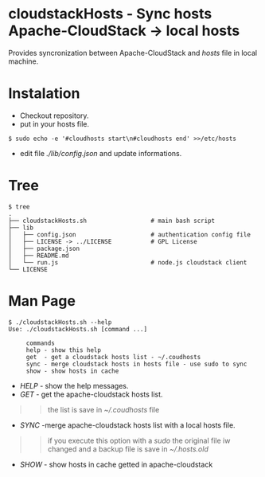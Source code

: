 # cloudstackHosts - Sync hosts Apache-CloudStack -> local hosts
Provides syncronization between Apache-CloudStack and *hosts* file in local machine.

# Instalation
* Checkout repository.
* put in your hosts file.
```
$ sudo echo -e '#cloudhosts start\n#cloudhosts end' >>/etc/hosts
```
* edit file *./lib/config.json* and update informations.

# Tree
```
$ tree
.
├── cloudstackHosts.sh                  # main bash script
├── lib
│   ├── config.json                     # authentication config file
│   ├── LICENSE -> ../LICENSE           # GPL License
│   ├── package.json                    
│   ├── README.md
│   └── run.js                          # node.js cloudstack client
└── LICENSE
```
# Man Page
```
$ ./cloudstackHosts.sh --help
Use: ./cloudstackHosts.sh [command ...]

     commands
     help - show this help
     get  - get a cloudstack hosts list - ~/.coudhosts
     sync - merge cloudstack hosts in hosts file - use sudo to sync
     show - show hosts in cache

```
* *HELP* - show the help messages.
* *GET*  - get the apache-cloudstack hosts list.
>>the list is save in *~/.coudhosts* file
* *SYNC* -merge apache-cloudstack hosts list with a local hosts file.
>>if you execute this option with a *sudo* the original file iw changed and a backup file is save in *~/.hosts.old*
* *SHOW* - show hosts in cache getted in apache-cloudstack
